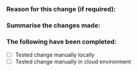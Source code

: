 ### Reason for this change (if required):

### Summarise the changes made:

### The following have been completed:
- [ ] Tested change manually locally
- [ ] Tested change manually in cloud environment
